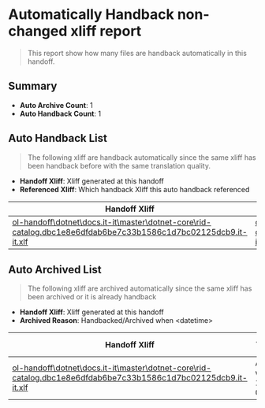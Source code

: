 # Automatically Handback non-changed xliff report
> This report show how many files are handback automatically in this handoff.

## Summary
* **Auto Archive Count**: 1
* **Auto Handback Count**: 1

## Auto Handback List
> The following xliff are handback automatically since the same xliff has been handback before with the same translation quality.

* **Handoff Xliff**: Xliff generated at this handoff
* **Referenced Xliff**: Which handback Xliff this auto handback referenced

| Handoff Xliff | Referenced Xliff | 
| --- | --- | 
| [ol-handoff\dotnet\docs.it-it\master\dotnet-core\rid-catalog.dbc1e8e6dfdab6be7c33b1586c1d7bc02125dcb9.it-it.xlf](https://github.com/dotnet/docs.handoff/blob/161a0611685e16e02f513d911fde08ecad336c8c/ol-handoff/dotnet/docs.it-it/master/dotnet-core/rid-catalog.dbc1e8e6dfdab6be7c33b1586c1d7bc02125dcb9.it-it.xlf) | [ol-handback\dotnet\docs.it-it\master\ht-p1\rid-catalog.dbc1e8e6dfdab6be7c33b1586c1d7bc02125dcb9.it-it.xlf](https://github.com/dotnet/docs.handback/blob/e4c6596006bd421e68aea7ab2cb5c50ea458ea1b/ol-handback/dotnet/docs.it-it/master/ht-p1/rid-catalog.dbc1e8e6dfdab6be7c33b1586c1d7bc02125dcb9.it-it.xlf) | 

## Auto Archived List
> The following xliff are archived automatically since the same xliff has been archived or it is already handback

* **Handoff Xliff**: Xliff generated at this handoff
* **Archived Reason**: Handbacked/Archived when &lt;datetime&gt;

| Handoff Xliff | Archived Reason | 
| --- | --- | 
| [ol-handoff\dotnet\docs.it-it\master\dotnet-core\rid-catalog.dbc1e8e6dfdab6be7c33b1586c1d7bc02125dcb9.it-it.xlf](https://github.com/dotnet/docs.handoff/blob/161a0611685e16e02f513d911fde08ecad336c8c/ol-handoff/dotnet/docs.it-it/master/dotnet-core/rid-catalog.dbc1e8e6dfdab6be7c33b1586c1d7bc02125dcb9.it-it.xlf) | Archived when 16/11/18 07:25 | 

